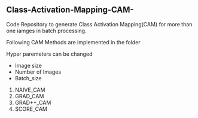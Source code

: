 ## Class-Activation-Mapping-CAM-

 Code Repository to generate Class Activation Mapping(CAM) for more than one iamges in batch processing.

 Following CAM Methods are implemented in the folder
 
 Hyper paremeters can be changed
 - Image size
 - Number of Images
 - Batch_size

1. NAIVE_CAM
2. GRAD_CAM
3. GRAD++_CAM
4. SCORE_CAM
